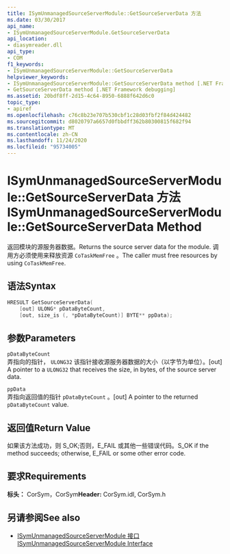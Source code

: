 ```yaml
---
title: ISymUnmanagedSourceServerModule::GetSourceServerData 方法
ms.date: 03/30/2017
api_name:
- ISymUnmanagedSourceServerModule.GetSourceServerData
api_location:
- diasymreader.dll
api_type:
- COM
f1_keywords:
- ISymUnmanagedSourceServerModule::GetSourceServerData
helpviewer_keywords:
- ISymUnmanagedSourceServerModule::GetSourceServerData method [.NET Framework debugging]
- GetSourceServerData method [.NET Framework debugging]
ms.assetid: 20bdf8ff-2d15-4c64-8950-6888f642d6c0
topic_type:
- apiref
ms.openlocfilehash: c76c8b23e707b530cbf1c28d03fbf2f84d424482
ms.sourcegitcommit: d8020797a6657d0fbbdff362b80300815f682f94
ms.translationtype: MT
ms.contentlocale: zh-CN
ms.lasthandoff: 11/24/2020
ms.locfileid: "95734005"
---
```

# <a name="isymunmanagedsourceservermodulegetsourceserverdata-method"></a><span data-ttu-id="99be3-102">ISymUnmanagedSourceServerModule::GetSourceServerData 方法</span><span class="sxs-lookup"><span data-stu-id="99be3-102">ISymUnmanagedSourceServerModule::GetSourceServerData Method</span></span>

<span data-ttu-id="99be3-103">返回模块的源服务器数据。</span><span class="sxs-lookup"><span data-stu-id="99be3-103">Returns the source server data for the module.</span></span> <span data-ttu-id="99be3-104">调用方必须使用来释放资源 `CoTaskMemFree` 。</span><span class="sxs-lookup"><span data-stu-id="99be3-104">The caller must free resources by using `CoTaskMemFree`.</span></span>  
  
## <a name="syntax"></a><span data-ttu-id="99be3-105">语法</span><span class="sxs-lookup"><span data-stu-id="99be3-105">Syntax</span></span>  
  
```cpp  
HRESULT GetSourceServerData(  
    [out] ULONG* pDataByteCount,
    [out, size_is (, *pDataByteCount)] BYTE** ppData);  
```  
  
## <a name="parameters"></a><span data-ttu-id="99be3-106">参数</span><span class="sxs-lookup"><span data-stu-id="99be3-106">Parameters</span></span>  

 `pDataByteCount`  
 <span data-ttu-id="99be3-107">弄指向的指针， `ULONG32` 该指针接收源服务器数据的大小（以字节为单位）。</span><span class="sxs-lookup"><span data-stu-id="99be3-107">[out] A pointer to a `ULONG32` that receives the size, in bytes, of the source server data.</span></span>  
  
 `ppData`  
 <span data-ttu-id="99be3-108">弄指向返回值的指针 `pDataByteCount` 。</span><span class="sxs-lookup"><span data-stu-id="99be3-108">[out] A pointer to the returned `pDataByteCount` value.</span></span>  
  
## <a name="return-value"></a><span data-ttu-id="99be3-109">返回值</span><span class="sxs-lookup"><span data-stu-id="99be3-109">Return Value</span></span>  

 <span data-ttu-id="99be3-110">如果该方法成功，则 S_OK;否则，E_FAIL 或其他一些错误代码。</span><span class="sxs-lookup"><span data-stu-id="99be3-110">S_OK if the method succeeds; otherwise, E_FAIL or some other error code.</span></span>  
  
## <a name="requirements"></a><span data-ttu-id="99be3-111">要求</span><span class="sxs-lookup"><span data-stu-id="99be3-111">Requirements</span></span>  

 <span data-ttu-id="99be3-112">**标头：** CorSym，CorSym</span><span class="sxs-lookup"><span data-stu-id="99be3-112">**Header:** CorSym.idl, CorSym.h</span></span>  
  
## <a name="see-also"></a><span data-ttu-id="99be3-113">另请参阅</span><span class="sxs-lookup"><span data-stu-id="99be3-113">See also</span></span>

- [<span data-ttu-id="99be3-114">ISymUnmanagedSourceServerModule 接口</span><span class="sxs-lookup"><span data-stu-id="99be3-114">ISymUnmanagedSourceServerModule Interface</span></span>](isymunmanagedsourceservermodule-interface.md)
